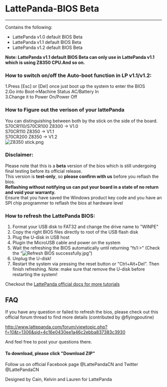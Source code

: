# LattePanda-BIOS Beta
----------------

Contains the following:

- LattePanda v1.0 default BIOS Beta
- LattePanda v1.1 default BIOS Beta
- LattePanda v1.2 default BIOS Beta

**Note: LattePanda v1.1 default BIOS Beta can only use in LattePanda v1.1 which is using Z8350 CPU.And so on.**     
  
  
### How to switch on/off the Auto-boot function in LP v1.1/v1.2:
1.Press [Esc] or [Del] once just boot up the system to enter the BIOS  
2.Go into Boot->Machine Status AC/Battery In  
3.Change it to Power On/Power Off
  
  
### How to Figure out the verison of your lattePanda
You can distinguishing between both by the stick on the side of the board.  
S70CR110/S70CR100 Z8300 -> V1.0    
S70CR110 Z8350 -> V1.1   
S70CR200 Z8350 -> V1.2  
![Z8350 stick.png](http://www.lattepanda.com/wp-content/uploads/2017/06/QQ图片20170608174921.png)




### Disclaimer:   

Please note that this is a **beta** version of the bios which is still undergoing final testing before its official release.  
This version is **test-only**, so **please confirm with us** before you reflash the bios.  
**Reflashing without notifying us can put your board in a state of no return and void your warranty.**  
Ensure that you have saved the Windows product key code and you have an SPI chip programmer to reflash the bios at hardware level


### How to refresh the LattePanda BIOS:

1. Format your USB disk to FAT32 and change the drive name to "WINPE"
2. Copy the right BIOS files directly to root of the USB flash disk
3. Plug the U-disk in USB host
4. Plugin the MicroUSB cable and power on the system
5. Wait the refreshing the BIOS automatically until returning "fs1:\>" (Check the “![Refresh BIOS successfully.jpg](http://www.lattepanda.com/wp-content/uploads/2016/04/Refresh-BIOS-successfully.jpg)”)
6. Unplug the U-disk!
7. Restart the system via pressing the reset button or "Ctrl+Alt+Del". Then finish refreshing.
  Note: make sure that remove the U-disk before restarting the system!

Checkout the [LattePanda official docs for more tutorials](http://www.lattepanda.com/docs) 

## FAQ

If you have any question or failed to refresh the bios, please check out this official forum thread to find more details (contributed by @flyingpoutine)

http://www.lattepanda.com/forum/viewtopic.php?f=10&t=1306&sid=4c16e0430ee1a46c2ebba837383c3930

And feel free to post your questions there. 



#### To download, please click "Download ZIP"

Follow us on official Facebook page @LattePandaCN and Twitter @LattePandaCN

Designed by Cain, Kelvin and Lauren for LattePanda
